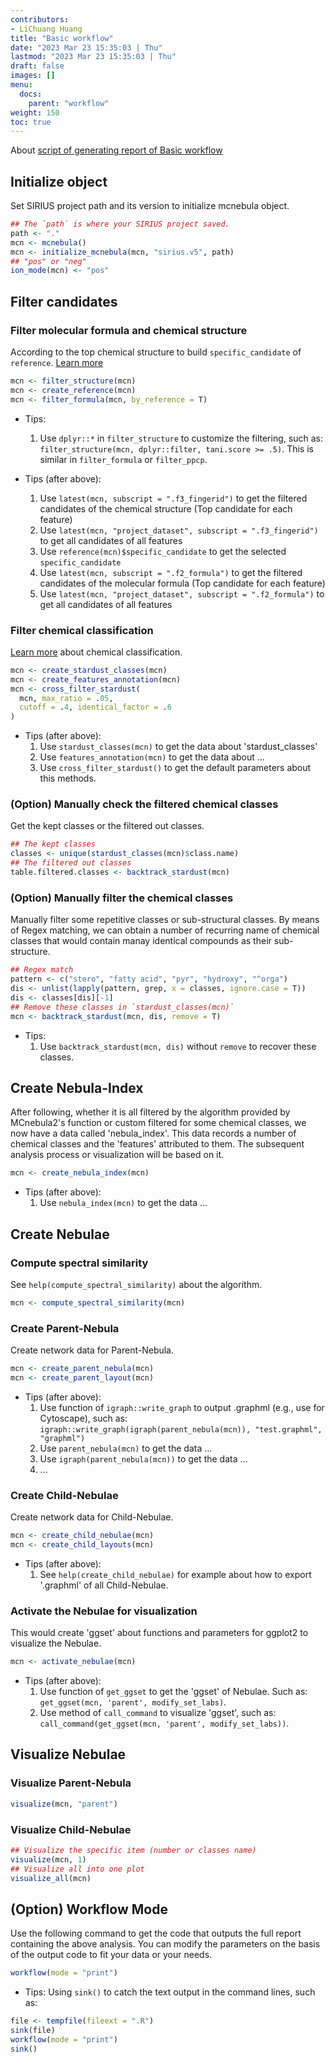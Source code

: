 ```yaml
---
contributors:
- LiChuang Huang
title: "Basic workflow"
date: "2023 Mar 23 15:35:03 | Thu"
lastmod: "2023 Mar 23 15:35:03 | Thu"
draft: false
images: []
menu:
  docs:
    parent: "workflow"
weight: 150
toc: true
---
```




About 
[script of generating report of Basic
workflow](/docs/workflow/basic_workflow/#option-workflow-mode)

## Initialize object

Set SIRIUS project path and its version to initialize mcnebula object.


```r
## The `path` is where your SIRIUS project saved.
path <- "."
mcn <- mcnebula()
mcn <- initialize_mcnebula(mcn, "sirius.v5", path)
## "pos" or "neg"
ion_mode(mcn) <- "pos"
```

## Filter candidates

### Filter molecular formula and chemical structure

According to the top chemical structure to build `specific_candidate` of `reference`.
[Learn more](/docs/prologue/introduction/#chemical-structure-and-formula)


```r
mcn <- filter_structure(mcn)
mcn <- create_reference(mcn)
mcn <- filter_formula(mcn, by_reference = T)
```

- Tips:
    1. Use `dplyr::*` in `filter_structure` to customize the filtering,
    such as: `filter_structure(mcn, dplyr::filter, tani.score >= .5)`. This
    is similar in `filter_formula` or `filter_ppcp`.

- Tips (after above): 
    1. Use `latest(mcn, subscript = ".f3_fingerid")` to get the filtered
    candidates of the chemical structure (Top candidate for each feature)
    2. Use `latest(mcn, "project_dataset", subscript = ".f3_fingerid")` to
    get all candidates of all features
    3. Use `reference(mcn)$specific_candidate` to get the selected
    `specific_candidate`
    4. Use `latest(mcn, subscript = ".f2_formula")` to get the filtered
    candidates of the molecular formula (Top candidate for each feature)
    5. Use `latest(mcn, "project_dataset", subscript = ".f2_formula")` to
    get all candidates of all features


### Filter chemical classification

[Learn more](/docs/prologue/introduction/#chemical-classification)
about chemical classification.


```r
mcn <- create_stardust_classes(mcn)
mcn <- create_features_annotation(mcn)
mcn <- cross_filter_stardust(
  mcn, max_ratio = .05,
  cutoff = .4, identical_factor = .6
)
```

- Tips (after above):
    1. Use `stardust_classes(mcn)` to get the data about 'stardust_classes'
    2. Use `features_annotation(mcn)` to get the data about ...
    3. Use `cross_filter_stardust()` to get the default parameters about this methods.

### (Option) Manually check the filtered chemical classes

Get the kept classes or the filtered out classes.


```r
## The kept classes
classes <- unique(stardust_classes(mcn)$class.name)
## The filtered out classes
table.filtered.classes <- backtrack_stardust(mcn)
```

### (Option) Manually filter the chemical classes

Manually filter some repetitive classes or sub-structural classes.
By means of Regex matching, we can obtain a number of recurring
name of chemical classes that would contain manay identical compounds
as their sub-structure.


```r
## Regex match
pattern <- c("stero", "fatty acid", "pyr", "hydroxy", "^orga")
dis <- unlist(lapply(pattern, grep, x = classes, ignore.case = T))
dis <- classes[dis][-1]
## Remove these classes in `stardust_classes(mcn)`
mcn <- backtrack_stardust(mcn, dis, remove = T)
```

- Tips:
    1. Use `backtrack_stardust(mcn, dis)` without `remove` to recover these classes.

## Create Nebula-Index

After following, whether it is all filtered by the algorithm provided by
MCnebula2's function or custom filtered for some chemical classes, we now have
a data called 'nebula_index'.  This data records a number of chemical classes
and the 'features' attributed to them.  The subsequent analysis process or
visualization will be based on it.


```r
mcn <- create_nebula_index(mcn)
```

- Tips (after above):
    1. Use `nebula_index(mcn)` to get the data ...

## Create Nebulae

### Compute spectral similarity

See `help(compute_spectral_similarity)` about the algorithm.


```r
mcn <- compute_spectral_similarity(mcn)
```

### Create Parent-Nebula

Create network data for Parent-Nebula.


```r
mcn <- create_parent_nebula(mcn)
mcn <- create_parent_layout(mcn)
```

- Tips (after above): 
    1. Use function of `igraph::write_graph` to output .graphml (e.g., use for Cytoscape),
    such as: `igraph::write_graph(igraph(parent_nebula(mcn)), "test.graphml", "graphml")`
    2. Use `parent_nebula(mcn)` to get the data ...
    3. Use `igraph(parent_nebula(mcn))` to get the data ...
    4. ...

### Create Child-Nebulae

Create network data for Child-Nebulae.


```r
mcn <- create_child_nebulae(mcn)
mcn <- create_child_layouts(mcn)
```

- Tips (after above): 
    1. See `help(create_child_nebulae)` for example about how to export
    '.graphml' of all Child-Nebulae.

### Activate the Nebulae for visualization

This would create 'ggset' about functions and parameters for ggplot2
to visualize the Nebulae.


```r
mcn <- activate_nebulae(mcn)
```

- Tips (after above): 
    1. Use function of `get_ggset` to get the 'ggset' of Nebulae. Such as:
    `get_ggset(mcn, 'parent', modify_set_labs)`.
    2. Use method of `call_command` to visualize 'ggset', such as:
    `call_command(get_ggset(mcn, 'parent', modify_set_labs))`.

## Visualize Nebulae

### Visualize Parent-Nebula


```r
visualize(mcn, "parent")
```

### Visualize Child-Nebulae


```r
## Visualize the specific item (number or classes name)
visualize(mcn, 1)
## Visualize all into one plot
visualize_all(mcn)
```

## (Option) Workflow Mode

Use the following command to get the code that outputs the full report
containing the above analysis. You can modify the parameters on the basis of
the output code to fit your data or your needs.


```r
workflow(mode = "print")
```

- Tips: Using `sink()` to catch the text output in the command lines, such as:


```r
file <- tempfile(fileext = ".R")
sink(file)
workflow(mode = "print")
sink()
```
